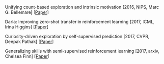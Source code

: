 Unifying count-based exploration and intrinsic motivation \[2016, NIPS, Marc G. Bellemare\] \[[Paper](http://papers.nips.cc/paper/6383-unifying-count-based-exploration-and-intrinsic-motivation.pdf)\]

Darla: Improving zero-shot transfer in reinforcement learning \[2017, ICML, Irina Higgins\] \[[Paper](https://arxiv.org/pdf/1707.08475.pdf)\]

Curiosity-driven exploration by self-supervised prediction \[2017, CVPR, Deepak Pathak\] \[[Paper](http://openaccess.thecvf.com/content_cvpr_2017_workshops/w5/papers/Pathak_Curiosity-Driven_Exploration_by_CVPR_2017_paper.pdf)\]

Generalizing skills with semi-supervised reinforcement learning \[2017, arxiv, Chelsea Finn\] \[[Paper](https://arxiv.org/pdf/1612.00429.pdf)\]
